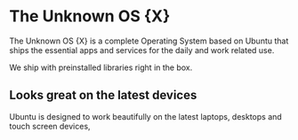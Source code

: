 # The Unknown OS {X}
The Unknown OS {X} is a complete Operating System based on Ubuntu that ships the essential apps and services for the daily and work related use. 

We ship with preinstalled libraries right in the box.


## Looks great on the latest devices

Ubuntu is designed to work beautifully on the latest laptops, desktops and touch screen devices, 



